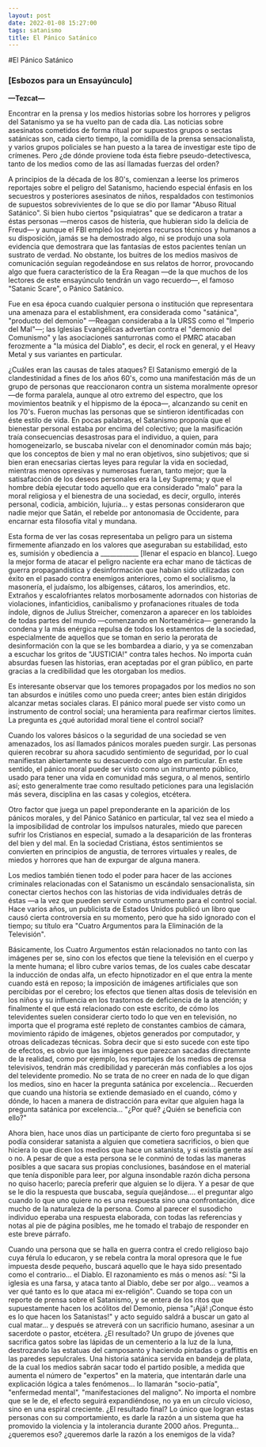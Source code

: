 ```yaml
---
layout: post
date: 2022-01-08 15:27:00
tags: satanismo
title: El Pánico Satánico
---
```


#El Pánico Satánico

### [Esbozos para un Ensayúnculo]

**—Tezcat—**

Encontrar en la prensa y los medios historias sobre los horrores y peligros del Satanismo ya se ha vuelto pan de cada día. Las noticias sobre asesinatos cometidos de forma ritual por supuestos grupos o sectas satánicas son, cada cierto tiempo, la comidilla de la prensa sensacionalista, y varios grupos policiales se han puesto a la tarea de investigar este tipo de crímenes. Pero ¿de dónde proviene toda ésta fiebre pseudo-detectivesca, tanto de los medios como de las así llamadas fuerzas del orden?

A principios de la década de los 80's, comienzan a leerse los primeros reportajes sobre el peligro del Satanismo, haciendo especial énfasis en los secuestros y posteriores asesinatos de niños, respaldados con testimonios de supuestos sobrevivientes de lo que se dio por llamar "Abuso Ritual Satánico". Si bien hubo ciertos "psiquiatras" que se dedicaron a tratar a éstas personas —meros casos de histeria, que hubieran sido la delicia de Freud— y aunque el FBI empleó los mejores recursos técnicos y humanos a su disposición, jamás se ha demostrado algo, ni se produjo una sola evidencia que demostrara que las fantasías de estos pacientes tenían un sustrato de verdad. No obstante, los buitres de los medios masivos de comunicación seguían regodeándose en sus relatos de horror, provocando algo que fuera característico de la Era Reagan —de la que muchos de los lectores de este ensayúnculo tendrán un vago recuerdo—, el famoso "Satanic Scare", o Pánico Satánico.

Fue en esa época cuando cualquier persona o institución que representara una amenaza para el establishment, era considerada como "satánica", "producto del demonio" —Reagan consideraba a la URSS como el "Imperio del Mal"—; las Iglesias Evangélicas advertían contra el "demonio del Comunismo" y las asociaciones santurronas como el PMRC atacaban ferozmente a "la música del Diablo", es decir, el rock en general, y el Heavy Metal y sus variantes en particular.

¿Cuáles eran las causas de tales ataques? El Satanismo emergió de la clandestinidad a fines de los años 60's, como una manifestación más de un grupo de personas que reaccionaron contra un sistema moralmente opresor —de forma paralela, aunque al otro extremo del espectro, que los movimientos beatnik y el hippismo de la época—, alcanzando su cenit en los 70's. Fueron muchas las personas que se sintieron identificadas con éste estilo de vida. En pocas palabras, el Satanismo proponía que el bienestar personal estaba por encima del colectivo; que la masificación traía consecuencias desastrosas para el individuo, a quien, para homogeneizarlo, se buscaba nivelar con el denominador común más bajo; que los conceptos de bien y mal no eran objetivos, sino subjetivos; que si bien eran enecsarias ciertas leyes para regular la vida en sociedad, mientras menos opresivas y numerosas fueran, tanto mejor; que la satisafacción de los deseos personales era la Ley Suprema; y que el hombre debía ejecutar todo aquello que era considerado "malo" para la moral religiosa y el bienestra de una sociedad, es decir, orgullo, interés personal, codicia, ambición, lujuria... y estas personas consideraron que nadie mejor que Satán, el rebelde por antonomasia de Occidente, para encarnar esta filosofía vital y mundana.

Esta forma de ver las cosas representaba un peligro para un sistema firmemente afianzado en los valores que aseguraban su estabilidad, esto es, sumisión y obediencia a ____________ [llenar el espacio en blanco]. Luego la mejor forma de atacar el peligro naciente era echar mano de tácticas de guerra propagandística y desinformación que habían sido utilizadas con éxito en el pasado contra enemigos anteriores, como el socialismo, la masonería, el judaísmo, los albigenses, cátaros, los amerindios, etc. Extraños y escalofriantes relatos morbosamente adornados con historias de violaciones, infanticidios, canibalismo y profanaciones rituales de toda índole, dignos de Julius Streicher, comenzaron a aparecer en los tabloides de todas partes del mundo —comenzando en Norteamérica— generando la condena y la más enérgica repulsa de todos los estamentos de la sociedad, especialmente de aquellos que se toman en serio la perorata de desinformación con la que se les bombardea a diario, y ya se comenzaban a escuchar los gritos de "JUSTICIA!" contra tales hechos. No importa cuán absurdas fuesen las historias, eran aceptadas por el gran público, en parte gracias a la credibilidad que les otorgaban los medios.

Es interesante observar que los temores propagados por los medios no son tan absurdos e inútiles como uno pueda creer; antes bien están dirigidos alcanzar metas sociales claras. El pánico moral puede ser visto como un instrumento de control social; una heramienta para reafirmar ciertos límites. La pregunta es ¿qué autoridad moral tiene el control social?

Cuando los valores básicos o la seguridad de una sociedad se ven amenazados, los así llamados pánicos morales pueden surgir. Las personas quieren recobrar su ahora sacudido sentimiento de seguridad, por lo cual manifiestan abiertamente su desacuerdo con algo en particular. En este sentido, el pánico moral puede ser visto como un instrumento público, usado para tener una vida en comunidad más segura, o al menos, sentirlo así; esto generalmente trae como resultado peticiones para una legislación más severa, disciplina en las casas y colegios, etcétera.

Otro factor que juega un papel preponderante en la aparición de los pánicos morales, y del Pánico Satánico en particular, tal vez sea el miedo a la imposibilidad de controlar los impulsos naturales, miedo que parecen sufrir los Cristianos en especial, sumado a la desaparición de las fronteras del bien y del mal. En la sociedad Cristiana, éstos sentimientos se convierten en principios de angustia, de terrores virtuales y reales, de miedos y horrores que han de expurgar de alguna manera.

Los medios también tienen todo el poder para hacer de las acciones criminales relacionadas con el Satanismo un escándalo sensacionalista, sin conectar ciertos hechos con las historias de vida individuales detrás de éstas —a la vez que pueden servir como unstrumento para el control social. Hace varios años, un publicista de Estados Unidos publicó un libro que causó cierta controversia en su momento, pero que ha sido ignorado con el tiempo; su título era "Cuatro Argumentos para la Eliminación de la Televisión".

Básicamente, los Cuatro Argumentos están relacionados no tanto con las imágenes per se, sino con los efectos que tiene la televisión en el cuerpo y la mente humana; el libro cubre varios temas, de los cuales cabe descatar la inducción de ondas alfa, un efecto hipnotizador en el que entra la mente cuando está en reposo; la imposición de imágenes artificiales que son percibidas por el cerebro; los efectos que tienen altas dosis de televisión en los niños y su influencia en los trastornos de deficiencia de la atención; y finalmente el que está relacionado con este escrito, de cómo los televidentes suelen considerar cierto todo lo que ven en televisión, no importa que el programa esté repleto de constantes cambios de cámara, movimiento rápido de imágenes, objetos generados por computador, y otroas delicadezas técnicas. Sobra decir que si esto sucede con este tipo de efectos, es obvio que las imágenes que parezcan sacadas directamnte de la realidad, como por ejemplo, los reportajes de los medios de prensa televisivos, tendrán más credibilidad y parecerán más confiables a los ojos del televidente promedio. No se trata de no creer en nada de lo que digan los medios, sino en hacer la pregunta satánica por excelencia... Recuerden que cuando una historia se extiende demasiado en el cuando, cómo y dónde, lo hacen a manera de distracción para evitar que alguien haga la pregunta satánica por excelencia... "¿Por qué? ¿Quién se beneficia con ello?"

Ahora bien, hace unos días un participante de cierto foro preguntaba si se podía considerar satanista a alguien que cometiera sacrificios, o bien que hiciera lo que dicen los medios que hace un satanista, y si existía gente así o no. A pesar de que a esta persona se le conminó de todas las maneras posibles a que sacara sus propias conclusiones, basándose en el material que tenía disponible para leer, por alguna insondable razón dicha persona no quiso hacerlo; parecía preferir que alguien se lo dijera. Y a pesar de que se le dio la respuesta que buscaba, seguía quejándose.... el preguntar algo cuando lo que uno quiere no es una respuesta sino una confrontación, dice mucho de la naturaleza de la persona. Como al parecer el susodicho individuo eperaba una respuesta elaborada, con todas las referencias y notas al pie de página posibles, me he tomado el trabajo de responder en este breve párrafo.

Cuando una persona que se halla en guerra contra el credo religioso bajo cuya férula lo educaron, y se rebela contra la moral opresora que le fue impuesta desde pequeño, buscará aquello que le haya sido presentado como el contrario... el Diablo. El razonamiento es más o menos así: "Si la iglesia es una farsa, y ataca tanto al Diablo, debe ser por algo... veamos a ver qué tanto es lo que ataca mi ex-religión". Cuando se topa con un reporte de prensa sobre el Satanismo, y se entera de los ritos que supuestamente hacen los acólitos del Demonio, piensa "¡Ajá! ¡Conque ésto es lo que hacen los Satanistas!" y acto seguido saldrá a buscar un gato al cual matar... y después se atreverá con un sacrificio humano, asesinar a un sacerdote o pastor, etcétera. ¿El resultado? Un grupo de jóvenes que sacrifica gatos sobre las lápidas de un cementerio a la luz de la luna, destrozando las estatuas del camposanto y haciendo pintadas o graffittis en las paredes sepulcrales. Una historia satánica servida en bandeja de plata, de la cual los medios sabrán sacar todo el partido posible, a medida que aumenta el número de "expertos" en la materia, que intentarán darle una explicación lógica a tales fenómenos... lo llamarán "socio-patía", "enfermedad mental", "manifestaciones del maligno". No importa el nombre que se le de, el efecto seguirá expandiéndose, no ya en un círculo vicioso, sino en una espiral creciente. ¿El resultado final? Lo único que logran estas personas con su comportamiento, es darle la razón a un sistema que ha promovido la violencia y la intolerancia durante 2000 años. Pregunta... ¿queremos eso? ¿queremos darle la razón a los enemigos de la vida?


